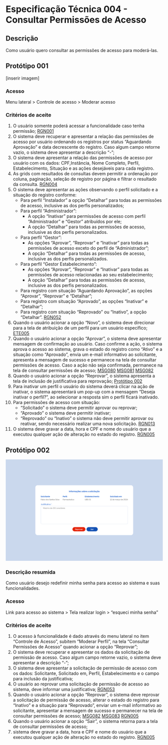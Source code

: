 # Especificação Técnica 004 - Consultar Permissões de Acesso

## Descrição
Como usuário quero consultar as permissões de acesso para moderá-las. 

## Protótipo 001
[inserir imagem]

### Acesso
Menu lateral > Controle de acesso > Moderar acesso

### Critérios de aceite 
1. O usuário somente poderá acessar a funcionalidade caso tenha permissão; [RGN001](DocumentoDeRegrasv2.md#rgn001)
2. O sistema deve recuperar e apresentar a relação das permissões de acesso por usuário ordenando os registros por status “Aguardando Aprovação” e data decrescente do registro. Caso algum campo retorne vazio, o sistema deve apresentar a descrição “-”; 
3. O sistema deve apresentar a relação das permissões de acesso por usuário com os dados: CPF,Instância, Nome Completo, Perfil, Estabelecimento, Situação e as ações desejáveis para cada registro.
4. As grids com resultados de consultas devem permitir a ordenação por coluna, paginação, seleção de registro por página e filtrar o resultado da consulta. [RGN004](DocumentoDeRegrasv2.md#rgn004)
5. O sistema deve apresentar as ações observando o perfil solicitado e a situação do registro conforme: 
      * Para perfil “Instalador” a opção “Detalhar” para todas as permissões de acesso, inclusive as dos perfis personalizados; 
      * Para perfil “Administrador”: 
          * A opção “Inativar” para permissões de acesso com perfil “Administrador” e “Gestor” atribuídos por ele; 
          * A opção “Detalhar” para todas as permissões de acesso, inclusive as dos perfis personalizados. 
      * Para perfil “Gestor”: 
          * As opções “Aprovar”, “Reprovar” e “Inativar” para todas as permissões de acesso exceto do perfil de “Administrador”; 
          * A opção “Detalhar” para todas as permissões de acesso, inclusive as dos perfis personalizados. 
      * Para perfil “Gestor Estabelecimento”: 
          * As opções “Aprovar”, “Reprovar” e “Inativar” para todas as permissões de acesso relacionadas ao seu estabelecimento; 
          * A opção “Detalhar” para todas as permissões de acesso, inclusive as dos perfis personalizados. 
      * Para registro com situação “Aguardando Aprovação”, as opções “Aprovar”, “Reprovar” e “Detalhar”;  
      * Para registro com situação “Aprovado”, as opções “Inativar” e “Detalhar”; 
      * Para registro com situação “Reprovado” ou “Inativo”, a opção “Detalhar”. [RGN052](DocumentoDeRegrasv2.md#rgn052)
6. Quando o usuário acionar a opção “Novo”, o sistema deve direcionar para a tela de atribuição de um perfil para um usuário específico; [ETE005](ETE005.md)
7. Quando o usuário acionar a opção “Aprovar”, o sistema deve apresentar mensagem de confirmação ao usuário. Caso confirme a ação, o sistema aprova o acesso ao sistema, grava o estado do registro como “Ativo” e a situação como “Aprovado”, envia um e-mail informativo ao solicitante, apresenta a mensagem de sucesso e permanece na tela de consultar permissões de acesso. Caso a ação não seja confirmada, permanece na tela de consultar permissões de acesso; [MSG080](DocumentoDeMensagensv2.md#msg080) [MSG081](DocumentoDeMensagensv2.md#msg081) [MSG082](DocumentoDeMensagensv2.md#msg082)
8. Quando o usuário acionar a opção “Reprovar”, o sistema apresenta a tela de inclusão de justificativa para reprovação; [Protótipo 002](ETE004.md#prototipo-002) 
09. Para inativar um perfil o usuário do sistema deverá clicar na ação de inativar, o sistema apresentará um pop-up com a mensagem “Deseja inativar o perfil?”, ao selecionar a resposta sim o perfil ficará inativado.
10. Para permissões de acesso com situação: 
    * “Solicitado” o sistema deve permitir aprovar ou reprovar; 
    * “Aprovado” o sistema deve permitir inativar; 
    * “Reprovado” ou “Inativo” o sistema não deve permitir aprovar ou reativar, sendo necessário realizar uma nova solicitação. [RGN013](DocumentoDeRegrasv2.md#rgn013)
11. O sistema deve gravar a data, hora e CPF e nome do usuário que a executou qualquer ação de alteração no estado do registro. [RGN005](DocumentoDeRegrasv2.md#rgn005)

## Protótipo 002
![alt text](../imagens/ete-004-prot-002.png)

### Descrição resumida
Como usuário desejo redefinir minha senha para acesso ao sistema e suas funcionalidades.

### Acesso
Link para acesso ao sistema > Tela realizar login > “esqueci minha senha” 

### Critérios de aceite
1. O acesso à funcionalidade é dado através do menu lateral no item “Controle de Acesso”, subitem “Moderar Perfil”, na tela “Consultar Permissões de Acesso” quando acionar a opção “Reprovar”; 
2. O sistema deve recuperar e apresentar os dados da solicitação de permissão de acesso. Caso algum campo retorne vazio, o sistema deve apresentar a descrição “-”; 
3. O sistema deve apresentar a solicitação de permissão de acesso com os dados: Solicitante, Solicitado em, Perfil, Estabelecimento e o campo para inclusão da justificativa; 
4. O usuário ao reprovar uma solicitação de permissão de acesso ao sistema, deve informar uma justificativa; [RGN053](DocumentoDeRegrasv2.md#rgn053)
5. Quando o usuário acionar a opção “Reprovar”, o sistema deve reprovar a solicitação de permissão de acesso, alterar o estado do registro para “Inativo” e a situação para “Reprovado”, enviar um e-mail informativo ao solicitante, apresentar a mensagem de sucesso e permanecer na tela de consultar permissões de acesso; [MSG082](DocumentoDeMensagensv2.md#msg082) [MSG083](DocumentoDeMensagensv2.md#msg083) [RGN005](DocumentoDeRegrasv2.md#rgn005)
6. Quando o usuário acionar a opção “Sair”, o sistema retorna para a tela de consultar permissões de acesso; 
7. sistema deve gravar a data, hora e CPF e nome do usuário que a executou qualquer ação de alteração no estado do registro. [RGN005](DocumentoDeRegrasv2.md#rgn005)